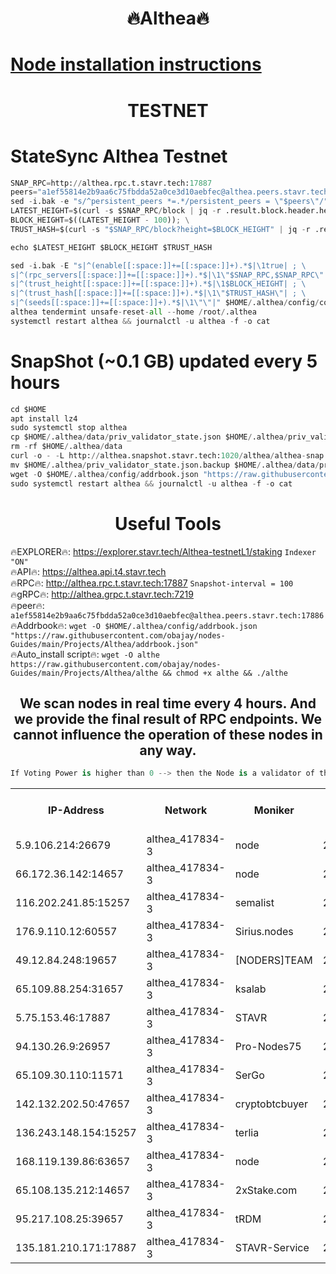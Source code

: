 <h1 align="center"> 🔥Althea🔥</h1>

[Node installation instructions](https://github.com/obajay/nodes-Guides/tree/main/Projects/Althea)
=

<h1 align="center"> TESTNET</h1>

# StateSync Althea Testnet
```python
SNAP_RPC=http://althea.rpc.t.stavr.tech:17887
peers="a1ef55814e2b9aa6c75fbdda52a0ce3d10aebfec@althea.peers.stavr.tech:17886"
sed -i.bak -e "s/^persistent_peers *=.*/persistent_peers = \"$peers\"/" $HOME/.althea/config/config.toml
LATEST_HEIGHT=$(curl -s $SNAP_RPC/block | jq -r .result.block.header.height); \
BLOCK_HEIGHT=$((LATEST_HEIGHT - 100)); \
TRUST_HASH=$(curl -s "$SNAP_RPC/block?height=$BLOCK_HEIGHT" | jq -r .result.block_id.hash)

echo $LATEST_HEIGHT $BLOCK_HEIGHT $TRUST_HASH

sed -i.bak -E "s|^(enable[[:space:]]+=[[:space:]]+).*$|\1true| ; \
s|^(rpc_servers[[:space:]]+=[[:space:]]+).*$|\1\"$SNAP_RPC,$SNAP_RPC\"| ; \
s|^(trust_height[[:space:]]+=[[:space:]]+).*$|\1$BLOCK_HEIGHT| ; \
s|^(trust_hash[[:space:]]+=[[:space:]]+).*$|\1\"$TRUST_HASH\"| ; \
s|^(seeds[[:space:]]+=[[:space:]]+).*$|\1\"\"|" $HOME/.althea/config/config.toml
althea tendermint unsafe-reset-all --home /root/.althea
systemctl restart althea && journalctl -u althea -f -o cat
```
# SnapShot (~0.1 GB) updated every 5 hours
```python
cd $HOME
apt install lz4
sudo systemctl stop althea
cp $HOME/.althea/data/priv_validator_state.json $HOME/.althea/priv_validator_state.json.backup
rm -rf $HOME/.althea/data
curl -o - -L http://althea.snapshot.stavr.tech:1020/althea/althea-snap.tar.lz4 | lz4 -c -d - | tar -x -C $HOME/.althea --strip-components 2
mv $HOME/.althea/priv_validator_state.json.backup $HOME/.althea/data/priv_validator_state.json
wget -O $HOME/.althea/config/addrbook.json "https://raw.githubusercontent.com/obajay/nodes-Guides/main/Projects/Althea/addrbook.json"
sudo systemctl restart althea && journalctl -u althea -f -o cat
```
 <h1 align="center"> Useful Tools</h1>
 
🔥EXPLORER🔥: https://explorer.stavr.tech/Althea-testnetL1/staking        `Indexer "ON"` \
🔥API🔥:      https://althea.api.t4.stavr.tech \
🔥RPC🔥:      http://althea.rpc.t.stavr.tech:17887              `Snapshot-interval = 100` \
🔥gRPC🔥:     http://althea.grpc.t.stavr.tech:7219 \
🔥peer🔥:     `a1ef55814e2b9aa6c75fbdda52a0ce3d10aebfec@althea.peers.stavr.tech:17886` \
🔥Addrbook🔥: ```wget -O $HOME/.althea/config/addrbook.json "https://raw.githubusercontent.com/obajay/nodes-Guides/main/Projects/Althea/addrbook.json"``` \
🔥Auto_install script🔥:  `wget -O althe https://raw.githubusercontent.com/obajay/nodes-Guides/main/Projects/Althea/althe && chmod +x althe && ./althe`



<h2 align="center"> We scan nodes in real time every 4 hours. And we provide the final result of RPC endpoints.
We cannot influence the operation of these nodes in any way. </h2>

```python
If Voting Power is higher than 0 --> then the Node is a validator of the network and may be subject to attack and be a potential threat to the chain.
```



<table><tr><th>IP-Address</th><th>Network</th><th>Moniker</th><th>Latest Block Height</th><th>Earliest Block Height</th><th>Catching Up</th><th>Voting Power</th><th>Scan Time</th></tr><tr><td>5.9.106.214:26679</td><td>althea_417834-3</td><td>node</td><td>2000317</td><td>1</td><td>False</td><td>975</td><td>2023-11-19T18:11:11.138979731UTC</td></tr><tr><td>66.172.36.142:14657</td><td>althea_417834-3</td><td>node</td><td>2000317</td><td>165</td><td>False</td><td>0</td><td>2023-11-19T18:11:13.386809518UTC</td></tr><tr><td>116.202.241.85:15257</td><td>althea_417834-3</td><td>semalist</td><td>2000316</td><td>482001</td><td>False</td><td>1108</td><td>2023-11-19T18:11:07.865296222UTC</td></tr><tr><td>176.9.110.12:60557</td><td>althea_417834-3</td><td>Sirius.nodes</td><td>2000317</td><td>496001</td><td>False</td><td>1256</td><td>2023-11-19T18:11:12.498661437UTC</td></tr><tr><td>49.12.84.248:19657</td><td>althea_417834-3</td><td>[NODERS]TEAM</td><td>2000316</td><td>542401</td><td>False</td><td>1</td><td>2023-11-19T18:11:08.515474385UTC</td></tr><tr><td>65.109.88.254:31657</td><td>althea_417834-3</td><td>ksalab</td><td>2000317</td><td>1335001</td><td>False</td><td>1396</td><td>2023-11-19T18:11:11.931663054UTC</td></tr><tr><td>5.75.153.46:17887</td><td>althea_417834-3</td><td>STAVR</td><td>2000316</td><td>1471101</td><td>False</td><td>1615</td><td>2023-11-19T18:11:05.106667338UTC</td></tr><tr><td>94.130.26.9:26957</td><td>althea_417834-3</td><td>Pro-Nodes75</td><td>2000317</td><td>1900317</td><td>False</td><td>980</td><td>2023-11-19T18:11:11.461463200UTC</td></tr><tr><td>65.109.30.110:11571</td><td>althea_417834-3</td><td>SerGo</td><td>2000317</td><td>1900317</td><td>False</td><td>999</td><td>2023-11-19T18:11:12.166427964UTC</td></tr><tr><td>142.132.202.50:47657</td><td>althea_417834-3</td><td>cryptobtcbuyer</td><td>2000318</td><td>1900318</td><td>False</td><td>9</td><td>2023-11-19T18:11:20.109570138UTC</td></tr><tr><td>136.243.148.154:15257</td><td>althea_417834-3</td><td>terlia</td><td>2000316</td><td>1943001</td><td>False</td><td>1011</td><td>2023-11-19T18:11:08.188925932UTC</td></tr><tr><td>168.119.139.86:63657</td><td>althea_417834-3</td><td>node</td><td>2000316</td><td>1957001</td><td>False</td><td>1009</td><td>2023-11-19T18:11:05.500634389UTC</td></tr><tr><td>65.108.135.212:14657</td><td>althea_417834-3</td><td>2xStake.com</td><td>2000316</td><td>1973401</td><td>False</td><td>1685</td><td>2023-11-19T18:11:08.742945290UTC</td></tr><tr><td>95.217.108.25:39657</td><td>althea_417834-3</td><td>tRDM</td><td>2000318</td><td>1999001</td><td>False</td><td>1018</td><td>2023-11-19T18:11:17.733209170UTC</td></tr><tr><td>135.181.210.171:17887</td><td>althea_417834-3</td><td>STAVR-Service</td><td>2000317</td><td>1999301</td><td>False</td><td>0</td><td>2023-11-19T18:11:11.688615831UTC</td></tr></table>
